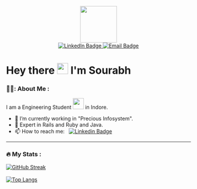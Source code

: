 
<div id="header" align="center">
  <img src="https://media.giphy.com/media/M9gbBd9nbDrOTu1Mqx/giphy.gif" width="100"/>
</div>

<div id="badges"align="center">
  <a href="https://www.linkedin.com/in/sourabhpatware/">
  <img src="https://img.shields.io/badge/LinkedIn-blue?style=for-the-badge&logo=linkedin&logoColor=white" alt="LinkedIn Badge"/>
  </a>
    <a href="mailto:sourabhpatware100@gmail.com">
  <img src="https://img.shields.io/badge/Email-red?style=for-the-badge&logo=email&logoColor=white" alt="Email Badge"/>
    </a>
</div>
<!-- <img src="https://komarev.com/ghpvc/?username=100rabhg&style=flat-square&color=blue" alt=""/> -->
<h1>
  Hey there
  <img src="https://media.giphy.com/media/hvRJCLFzcasrR4ia7z/giphy.gif" width="30px"/>
  I'm Sourabh 
</h1>

### 👨‍💻: About Me :

I am a Engineering Student <img src="https://media.giphy.com/media/WUlplcMpOCEmTGBtBW/giphy.gif" width="30"> in Indore.

- 🔭 I’m currently working in "Precious Infosystem".
- 🌱 Expert in Rails and Ruby and Java.
- 📫 How to reach me: &nbsp; [![Linkedin Badge](https://img.shields.io/badge/-Linkedin-blue?style=flat&logo=Linkedin&logoColor=white)](https://www.linkedin.com/in/sourabhpatware/)

<!-- ### :hammer_and_wrench: Languages and Tools :

<div>
  <img src="https://github.com/devicons/devicon/blob/master/icons/java/java-original-wordmark.svg" title="Java" alt="Java" width="40" height="40"/>&nbsp;
  </div> -->
---
### :fire: My Stats :
[![GitHub Streak](http://github-readme-streak-stats.herokuapp.com?user=100rabhg&theme=github-dark)](https://git.io/streak-stats)
<br><br>
[![Top Langs](https://github-readme-stats.vercel.app/api/top-langs/?username=100rabhg&layout=compact&theme=dark)](https://github.com/anuraghazra/github-readme-stats)

